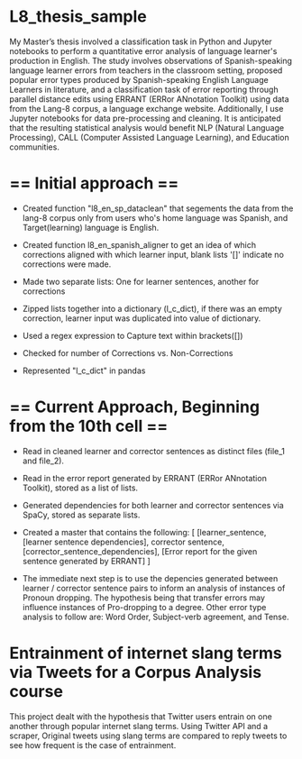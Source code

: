 # L8_thesis_sample

My Master’s thesis involved a classification task in Python and Jupyter notebooks to perform a quantitative error analysis of language learner's production in English. The study involves observations of Spanish-speaking language learner errors from teachers in the classroom setting, proposed popular error types produced by Spanish-speaking English Language Learners in literature, and a classification task of error reporting through parallel distance edits using ERRANT (ERRor ANnotation Toolkit) using data from the Lang-8 corpus, a language exchange website. Additionally, I use Jupyter notebooks for data pre-processing and cleaning. It is anticipated that the resulting statistical analysis would benefit NLP (Natural Language Processing), CALL (Computer Assisted Language Learning), and Education communities.


# == Initial approach ==

- Created function "l8_en_sp_dataclean" that segements the data from the lang-8 corpus only from users who's home language was Spanish, and Target(learning) language is English.

- Created function l8_en_spanish_aligner to get an idea of which corrections aligned with which learner input, blank lists '[]' indicate no corrections were made.

- Made two separate lists: One for learner sentences, another for corrections

- Zipped lists together into a dictionary (l_c_dict), if there was an empty correction, learner input was duplicated into value of dictionary.

- Used a regex expression to Capture text within brackets([])

- Checked for number of Corrections vs. Non-Corrections

- Represented "l_c_dict" in pandas

# == Current Approach, Beginning from the 10th cell ==

- Read in cleaned learner and corrector sentences as distinct files (file_1 and file_2).
- Read in the error report generated by ERRANT (ERRor ANnotation Toolkit), stored as a list of lists.
- Generated dependencies for both learner and corrector sentences via SpaCy, stored as separate lists.
- Created a master that contains the following: 
[
[learner_sentence,
[learner sentence dependencies], 
corrector sentence,
[corrector_sentence_dependencies], 
[Error report for the given sentence generated by ERRANT] 
]

- The immediate next step is to use the depencies generated between learner / corrector sentence pairs to inform an analysis of instances of Pronoun dropping. The hypothesis being that transfer errors may influence instances of Pro-dropping to a degree. Other error type analysis to follow are: Word Order, Subject-verb agreement, and Tense.

# Entrainment of internet slang terms via Tweets for a Corpus Analysis course

This project dealt with the hypothesis that Twitter users entrain on one another through popular internet slang terms. Using Twitter API and a scraper, Original tweets using slang terms are compared to reply tweets to see how frequent is the case of entrainment.
